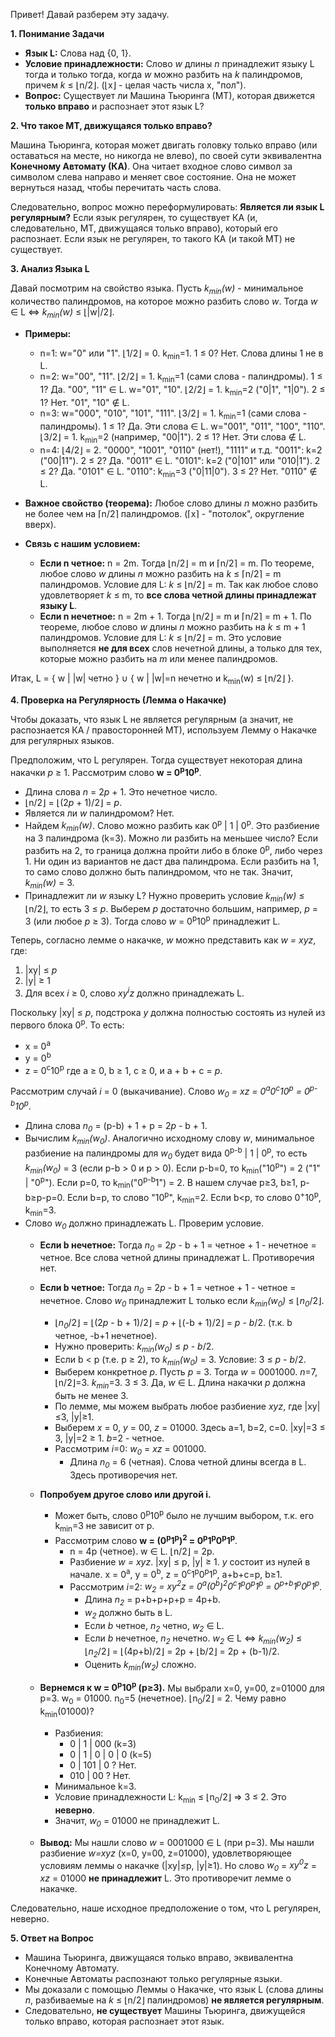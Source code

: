 Привет! Давай разберем эту задачу.

**1. Понимание Задачи**

*   **Язык L:** Слова над {0, 1}.
*   **Условие принадлежности:** Слово *w* длины *n* принадлежит языку L тогда и только тогда, когда *w* можно разбить на *k* палиндромов, причем *k* ≤ ⌊n/2⌋. (⌊x⌋ - целая часть числа x, "пол").
*   **Вопрос:** Существует ли Машина Тьюринга (МТ), которая движется **только вправо** и распознает этот язык L?

**2. Что такое МТ, движущаяся только вправо?**

Машина Тьюринга, которая может двигать головку только вправо (или оставаться на месте, но никогда не влево), по своей сути эквивалентна **Конечному Автомату (КА)**. Она читает входное слово символ за символом слева направо и меняет свое состояние. Она не может вернуться назад, чтобы перечитать часть слова.

Следовательно, вопрос можно переформулировать: **Является ли язык L регулярным?** Если язык регулярен, то существует КА (и, следовательно, МТ, движущаяся только вправо), который его распознает. Если язык не регулярен, то такого КА (и такой МТ) не существует.

**3. Анализ Языка L**

Давай посмотрим на свойство языка. Пусть *k<sub>min</sub>(w)* - минимальное количество палиндромов, на которое можно разбить слово *w*. Тогда *w* ∈ L ⇔ *k<sub>min</sub>(w)* ≤ ⌊|w|/2⌋.

*   **Примеры:**
    *   n=1: w="0" или "1". ⌊1/2⌋ = 0. k<sub>min</sub>=1. 1 ≤ 0? Нет. Слова длины 1 не в L.
    *   n=2: w="00", "11". ⌊2/2⌋ = 1. k<sub>min</sub>=1 (сами слова - палиндромы). 1 ≤ 1? Да. "00", "11" ∈ L.
        w="01", "10". ⌊2/2⌋ = 1. k<sub>min</sub>=2 ("0|1", "1|0"). 2 ≤ 1? Нет. "01", "10" ∉ L.
    *   n=3: w="000", "010", "101", "111". ⌊3/2⌋ = 1. k<sub>min</sub>=1 (сами слова - палиндромы). 1 ≤ 1? Да. Эти слова ∈ L.
        w="001", "011", "100", "110". ⌊3/2⌋ = 1. k<sub>min</sub>=2 (например, "00|1"). 2 ≤ 1? Нет. Эти слова ∉ L.
    *   n=4: ⌊4/2⌋ = 2.
        "0000", "1001", "0110" (нет!), "1111" и т.д.
        "0011": k=2 ("00|11"). 2 ≤ 2? Да. "0011" ∈ L.
        "0101": k=2 ("0|101" или "010|1"). 2 ≤ 2? Да. "0101" ∈ L.
        "0110": k<sub>min</sub>=3 ("0|11|0"). 3 ≤ 2? Нет. "0110" ∉ L.

*   **Важное свойство (теорема):** Любое слово длины *n* можно разбить не более чем на ⌈n/2⌉ палиндромов. (⌈x⌉ - "потолок", округление вверх).

*   **Связь с нашим условием:**
    *   **Если n четное:** n = 2m. Тогда ⌊n/2⌋ = m и ⌈n/2⌉ = m. По теореме, любое слово *w* длины *n* можно разбить на *k* ≤ ⌈n/2⌉ = m палиндромов. Условие для L: *k* ≤ ⌊n/2⌋ = m. Так как любое слово удовлетворяет *k* ≤ m, то **все слова четной длины принадлежат языку L**.
    *   **Если n нечетное:** n = 2m + 1. Тогда ⌊n/2⌋ = m и ⌈n/2⌉ = m + 1. По теореме, любое слово *w* длины *n* можно разбить на *k* ≤ m + 1 палиндромов. Условие для L: *k* ≤ ⌊n/2⌋ = m. Это условие выполняется **не для всех** слов нечетной длины, а только для тех, которые можно разбить на *m* или менее палиндромов.

Итак, L = { w | |w| четно } ∪ { w | |w|=n нечетно и k<sub>min</sub>(w) ≤ ⌊n/2⌋ }.

**4. Проверка на Регулярность (Лемма о Накачке)**

Чтобы доказать, что язык L не является регулярным (а значит, не распознается КА / правосторонней МТ), используем Лемму о Накачке для регулярных языков.

Предположим, что L регулярен. Тогда существует некоторая длина накачки *p* ≥ 1.
Рассмотрим слово **w = 0<sup>p</sup>10<sup>p</sup>**.

*   Длина слова *n* = 2*p* + 1. Это нечетное число.
*   ⌊n/2⌋ = ⌊(2*p* + 1)/2⌋ = *p*.
*   Является ли *w* палиндромом? Нет.
*   Найдем *k<sub>min</sub>(w)*. Слово можно разбить как 0<sup>p</sup> | 1 | 0<sup>p</sup>. Это разбиение на 3 палиндрома (k=3). Можно ли разбить на меньшее число? Если разбить на 2, то граница должна пройти либо в блоке 0<sup>p</sup>, либо через 1. Ни один из вариантов не даст два палиндрома. Если разбить на 1, то само слово должно быть палиндромом, что не так. Значит, *k<sub>min</sub>(w)* = 3.
*   Принадлежит ли *w* языку L? Нужно проверить условие *k<sub>min</sub>(w)* ≤ ⌊n/2⌋, то есть 3 ≤ *p*. Выберем *p* достаточно большим, например, *p* = 3 (или любое *p* ≥ 3). Тогда слово *w* = 0<sup>p</sup>10<sup>p</sup> принадлежит L.

Теперь, согласно лемме о накачке, *w* можно представить как *w = xyz*, где:
1.  |xy| ≤ *p*
2.  |y| ≥ 1
3.  Для всех *i* ≥ 0, слово *xy<sup>i</sup>z* должно принадлежать L.

Поскольку |xy| ≤ *p*, подстрока *y* должна полностью состоять из нулей из первого блока 0<sup>p</sup>. То есть:
*   x = 0<sup>a</sup>
*   y = 0<sup>b</sup>
*   z = 0<sup>c</sup>10<sup>p</sup>
где a ≥ 0, b ≥ 1, c ≥ 0, и a + b + c = *p*.

Рассмотрим случай *i* = 0 (выкачивание). Слово *w<sub>0</sub> = xz = 0<sup>a</sup>0<sup>c</sup>10<sup>p</sup> = 0<sup>p-b</sup>10<sup>p</sup>*.

*   Длина слова *n<sub>0</sub>* = (p-b) + 1 + p = 2*p* - b + 1.
*   Вычислим *k<sub>min</sub>(w<sub>0</sub>)*. Аналогично исходному слову *w*, минимальное разбиение на палиндромы для *w<sub>0</sub>* будет вида 0<sup>p-b</sup> | 1 | 0<sup>p</sup>, то есть *k<sub>min</sub>(w<sub>0</sub>)* = 3 (если p-b > 0 и p > 0). Если p-b=0, то k<sub>min</sub>("10<sup>p</sup>") = 2 ("1" | "0<sup>p</sup>"). Если p=0, то k<sub>min</sub>("0<sup>p-b</sup>1") = 2. В нашем случае p≥3, b≥1, p-b≥p-p=0. Если b=p, то слово "10<sup>p</sup>", k<sub>min</sub>=2. Если b<p, то слово 0<sup>+</sup>10<sup>p</sup>, k<sub>min</sub>=3.
*   Слово *w<sub>0</sub>* должно принадлежать L. Проверим условие.
    *   **Если b нечетное:** Тогда *n<sub>0</sub>* = 2*p* - b + 1 = четное + 1 - нечетное = четное. Все слова четной длины принадлежат L. Противоречия нет.
    *   **Если b четное:** Тогда *n<sub>0</sub>* = 2*p* - b + 1 = четное + 1 - четное = нечетное. Слово *w<sub>0</sub>* принадлежит L только если *k<sub>min</sub>(w<sub>0</sub>)* ≤ ⌊*n<sub>0</sub>*/2⌋.
        *   ⌊*n<sub>0</sub>*/2⌋ = ⌊(2*p* - b + 1)/2⌋ = *p* + ⌊(-b + 1)/2⌋ = *p* - *b*/2. (т.к. b четное, -b+1 нечетное).
        *   Нужно проверить: *k<sub>min</sub>(w<sub>0</sub>)* ≤ *p* - *b*/2.
        *   Если b < p (т.е. p ≥ 2), то *k<sub>min</sub>(w<sub>0</sub>)* = 3. Условие: 3 ≤ *p* - *b*/2.
        *   Выберем конкретное *p*. Пусть *p* = 3. Тогда *w* = 0001000. *n*=7, ⌊n/2⌋=3. *k<sub>min</sub>*=3. 3 ≤ 3. Да, *w* ∈ L. Длина накачки *p* должна быть не менее 3.
        *   По лемме, мы можем выбрать любое разбиение *xyz*, где |xy|≤3, |y|≥1.
        *   Выберем *x* = 0, *y* = 00, *z* = 01000. Здесь a=1, b=2, c=0. |xy|=3 ≤ 3, |y|=2 ≥ 1. *b*=2 - четное.
        *   Рассмотрим *i*=0: *w<sub>0</sub>* = *xz* = 001000.
            *   Длина *n<sub>0</sub>* = 6 (четная). Слова четной длины всегда в L. Здесь противоречия нет.

    *   **Попробуем другое слово или другой i.**
        *   Может быть, слово 0<sup>p</sup>10<sup>p</sup> было не лучшим выбором, т.к. его k<sub>min</sub>=3 не зависит от p.
        *   Рассмотрим слово **w = (0<sup>p</sup>1<sup>p</sup>)<sup>2</sup> = 0<sup>p</sup>1<sup>p</sup>0<sup>p</sup>1<sup>p</sup>**.
            *   n = 4p (четное). w ∈ L. ⌊n/2⌋ = 2p.
            *   Разбиение *w = xyz*. |xy| ≤ p, |y| ≥ 1. *y* состоит из нулей в начале. x = 0<sup>a</sup>, y = 0<sup>b</sup>, z = 0<sup>c</sup>1<sup>p</sup>0<sup>p</sup>1<sup>p</sup>, a+b+c=p, b≥1.
            *   Рассмотрим *i*=2: *w<sub>2</sub> = xy<sup>2</sup>z = 0<sup>a</sup>(0<sup>b</sup>)<sup>2</sup>0<sup>c</sup>1<sup>p</sup>0<sup>p</sup>1<sup>p</sup> = 0<sup>p+b</sup>1<sup>p</sup>0<sup>p</sup>1<sup>p</sup>*.
                *   Длина *n<sub>2</sub>* = p+b+p+p+p = 4p+b.
                *   *w<sub>2</sub>* должно быть в L.
                *   Если *b* четное, *n<sub>2</sub>* четно, *w<sub>2</sub>* ∈ L.
                *   Если *b* нечетное, *n<sub>2</sub>* нечетно. *w<sub>2</sub>* ∈ L ⇔ *k<sub>min</sub>(w<sub>2</sub>)* ≤ ⌊*n<sub>2</sub>*/2⌋ = ⌊(4p+b)/2⌋ = 2p + ⌊b/2⌋ = 2p + (b-1)/2.
                *   Оценить *k<sub>min</sub>(w<sub>2</sub>)* сложно.

    *   **Вернемся к w = 0<sup>p</sup>10<sup>p</sup> (p≥3).** Мы выбрали x=0, y=00, z=01000 для p=3. w<sub>0</sub> = 01000. n<sub>0</sub>=5 (нечетное). ⌊n<sub>0</sub>/2⌋ = 2. Чему равно k<sub>min</sub>(01000)?
        *   Разбиения:
            *   0 | 1 | 000 (k=3)
            *   0 | 1 | 0 | 0 | 0 (k=5)
            *   0 | 101 | 0 ? Нет.
            *   010 | 00 ? Нет.
        *   Минимальное k=3.
        *   Условие принадлежности L: k<sub>min</sub> ≤ ⌊n<sub>0</sub>/2⌋ => 3 ≤ 2. Это **неверно**.
        *   Значит, *w<sub>0</sub>* = 01000 не принадлежит L.

    *   **Вывод:** Мы нашли слово *w* = 0001000 ∈ L (при p=3). Мы нашли разбиение *w=xyz* (x=0, y=00, z=01000), удовлетворяющее условиям леммы о накачке (|xy|≤p, |y|≥1). Но слово *w<sub>0</sub>* = *xy<sup>0</sup>z* = *xz* = 01000 **не принадлежит** L. Это противоречит лемме о накачке.

Следовательно, наше исходное предположение о том, что L регулярен, неверно.

**5. Ответ на Вопрос**

*   Машина Тьюринга, движущаяся только вправо, эквивалентна Конечному Автомату.
*   Конечные Автоматы распознают только регулярные языки.
*   Мы доказали с помощью Леммы о Накачке, что язык L (слова длины *n*, разбиваемые на *k* ≤ ⌊n/2⌋ палиндромов) **не является регулярным**.
*   Следовательно, **не существует** Машины Тьюринга, движущейся только вправо, которая распознает этот язык.
